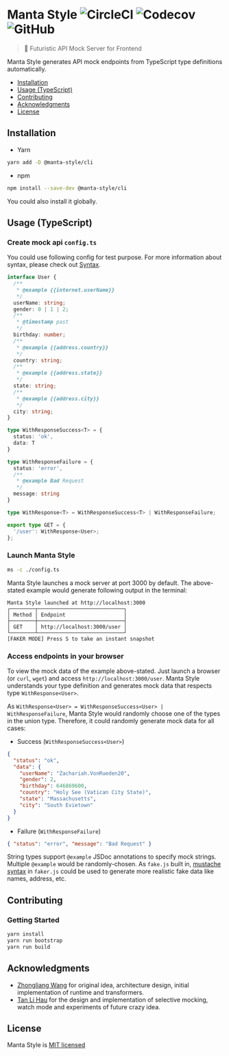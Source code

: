 # Manta Style ![CircleCI](https://img.shields.io/circleci/project/github/Cryrivers/manta-style.svg?style=flat-square) ![Codecov](https://img.shields.io/codecov/c/github/Cryrivers/manta-style.svg?style=flat-square) ![GitHub](https://img.shields.io/github/license/Cryrivers/manta-style.svg?style=flat-square)
> 🚀 Futuristic API Mock Server for Frontend

Manta Style generates API mock endpoints from TypeScript type definitions automatically. 

- [Installation](#installation)
- [Usage (TypeScript)](#usage-typescript)
- [Contributing](#contributing)
- [Acknowledgments](#acknowledgments)
- [License](#license)

## Installation

- Yarn
```sh
yarn add -D @manta-style/cli
```
- npm
```sh
npm install --save-dev @manta-style/cli
```

You could also install it globally.

## Usage (TypeScript)

### Create mock api `config.ts`

You could use following config for test purpose. For more information about syntax, please check out [Syntax](./documentation/syntax-typescript.md).

```ts
interface User {
  /**
   * @example {{internet.userName}}
   */
  userName: string;
  gender: 0 | 1 | 2;
  /**
   * @timestamp past
   */
  birthday: number;
  /**
   * @example {{address.country}}
   */
  country: string;
  /**
   * @example {{address.state}}
   */
  state: string;
  /**
   * @example {{address.city}}
   */
  city: string;
}

type WithResponseSuccess<T> = {
  status: 'ok',
  data: T
}

type WithResponseFailure = {
  status: 'error',
  /**
   * @example Bad Request
   */
  message: string
}

type WithResponse<T> = WithResponseSuccess<T> | WithResponseFailure;

export type GET = {
  '/user': WithResponse<User>;
};
```

### Launch Manta Style
```sh
ms -c ./config.ts
```

Manta Style launches a mock server at port 3000 by default. The above-stated example would generate following output in the terminal:
```
Manta Style launched at http://localhost:3000
┌────────┬────────────────────────────┐
│ Method │ Endpoint                   │
├────────┼────────────────────────────┤
│ GET    │ http://localhost:3000/user │
└────────┴────────────────────────────┘
[FAKER MODE] Press S to take an instant snapshot
```

### Access endpoints in your browser
To view the mock data of the example above-stated. Just launch a browser (or `curl`, `wget`) and access `http://localhost:3000/user`. Manta Style understands your type definition and generates mock data that respects type `WithResponse<User>`.

As `WithResponse<User> = WithResponseSuccess<User> | WithResponseFailure`, Manta Style would randomly choose one of the types in the union type. Therefore, it could randomly generate mock data for all cases:

- Success (`WithResponseSuccess<User>`)
```json
{
  "status": "ok",
  "data": {
    "userName": "Zachariah.VonRueden20",
    "gender": 2,
    "birthday": 646869600,
    "country": "Holy See (Vatican City State)",
    "state": "Massachusetts",
    "city": "South Evietown"
  }
}
```

- Failure (`WithResponseFailure`)
```json
{ "status": "error", "message": "Bad Request" }
```

String types support `@example` JSDoc annotations to specify mock strings. Multiple `@example` would be randomly-chosen. As `fake.js` built in, [mustache syntax](https://github.com/marak/Faker.js/#fakerfake) in `faker.js` could be used to generate more realistic fake data like names, address, etc.

## Contributing

### Getting Started

```sh
yarn install
yarn run bootstrap
yarn run build
```

## Acknowledgments

- [Zhongliang Wang](https://github.com/Cryrivers) for original idea, architecture design, initial implementation of runtime and transformers.
- [Tan Li Hau](https://github.com/tanhauhau) for the design and implementation of selective mocking, watch mode and experiments of future crazy idea.

## License

Manta Style is [MIT licensed](https://github.com/Cryrivers/manta-style/blob/master/LICENSE)
